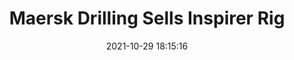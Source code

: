 ---
"title": "Maersk Drilling Sells Inspirer Rig"
"date": "2021-10-29 18:15:16"
"feed_name": "RIGZONE"
"feed_website": "http://www.rigzone.com/"
"feed_rss": "http://www.rigzone.com/news/rss/rigzone_latest.aspx"
"link": "https://www.rigzone.com/news/maersk_drilling_sells_inspirer_rig-29-oct-2021-166861-article/?rss=true"
"source": "None"
"file": "_posts/2021-1-1-9a048522b6023323a94dd2ac8e3b19f0d6eb088f.md"
"accident": "0"
"drilling": "0"
"dead": "0"
"injured": "0"
"arrested": "0"
"place": "unknown place"
"where": "unknown site"
"causes": "unknown"
"place_uri": "unknown place"
---